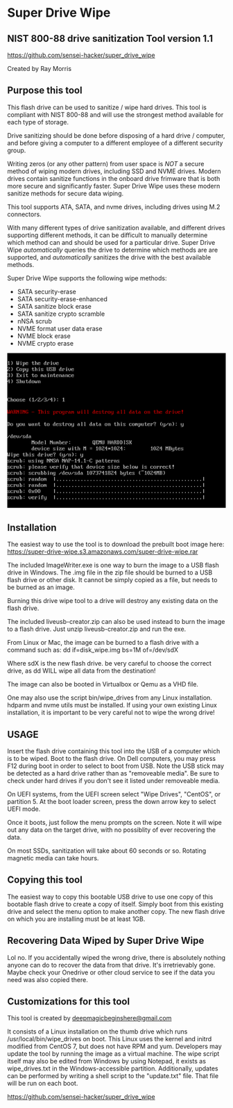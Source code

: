# Super Drive Wipe
## NIST 800-88 drive sanitization Tool version 1.1

https://github.com/sensei-hacker/super_drive_wipe

Created by Ray Morris

## Purpose this tool
This flash drive can be used to sanitize / wipe hard drives.
This tool is compliant with NIST 800-88 and will use the strongest method
available for each type of storage.

Drive sanitizing should be done before disposing of a hard drive / computer, and before
giving a computer to a different employee of a different security group.

Writing zeros (or any other pattern) from user space is _NOT_ a secure method
of wiping modern drives, including SSD and NVME drives. Modern drives contain
sanitize functions in the onboard drive frimware that is both more secure and 
significantly faster. Super Drive Wipe uses these modern sanitize methods for 
secure data wiping.

This tool supports ATA, SATA, and nvme drives, including drives using M.2 connectors.

With many different types of drive sanitization available, and different drives
supporting different methods, it can be difficult to manually determine which
method can and should be used for a particular drive. Super Drive Wipe *automatically*
queries the drive to determine which methods are are supported, and *automatically*
sanitizes the drive with the best available methods. 

Super Drive Wipe supports the following wipe methods:
* SATA security-erase
* SATA security-erase-enhanced
* SATA sanitize block erase
* SATA sanitize crypto scramble
* nNSA scrub
* NVME format user data erase
* NVME block erase
* NVME crypto erase

![screenshot of super drive wipe](ss_cropped.png)

## Installation

The easiest way to use the tool is to download the prebuilt boot image here:
https://super-drive-wipe.s3.amazonaws.com/super-drive-wipe.rar

The included ImageWriter.exe is one way to burn the image to a USB flash drive 
in Windows. The .img file in the zip file should be burned to a USB flash
drive or other disk. It cannot be simply copied as a file, but needs to be burned
as an image.

Burning this drive wipe tool to a drive will destroy any existing data on the 
flash drive.

The included liveusb-creator.zip can also be used instead to burn the image to
a flash drive. Just unzip liveusb-creator.zip and run the exe.

From Linux or Mac, the image can be burned to a flash drive with a command such as:
dd if=disk_wipe.img bs=1M of=/dev/sdX

Where sdX is the new flash drive. be very careful to choose the correct drive, as dd
WILL wipe all data from the destination!

The image can also be booted in Virtualbox or Qemu as a VHD file.

One may also use the script bin/wipe_drives from any Linux installation.
hdparm and nvme utils must be installed. If using your own existing Linux
installation, it is important to be very careful not to wipe the wrong drive!


## USAGE

Insert the flash drive containing this tool into the USB of a computer which is to be wiped.
Boot to the flash drive. On Dell computers, you may press F12 during boot in order to 
select to boot from USB. Note the USB stick may be detected as a hard drive rather than as
"removeable media".  Be sure to check under hard drives if you don't see it listed under 
removeable media.

On UEFI systems, from the UEFI screen select "Wipe Drives", "CentOS", or partition 5.
At the boot loader screen, press the down arrow key to select UEFI mode.

Once it boots, just follow the menu prompts on the screen. Note it will wipe out any data
on the target drive, with no possiblity of ever recovering the data.

On most SSDs, sanitization will take about 60 seconds or so. Rotating magnetic media can 
take hours.


## Copying this tool

The easiest way to copy this bootable USB drive to use one copy of this bootable flash 
drive to create a copy of itself. Simply boot from this existing drive and select 
the menu option to make another copy. The new flash drive on which you are installing
must be at least 1GB.


## Recovering Data Wiped by Super Drive Wipe
Lol no.
If you accidentally wiped the wrong drive, there is absolutely nothing anyone can do
to recover the data from that drive. It's irretrievably gone. Maybe check your Onedrive
or other cloud service to see if the data you need was also copied there.

## Customizations for this tool
This tool is created by deepmagicbeginshere@gmail.com

It consists of a Linux installation on the thumb drive which runs /usr/local/bin/wipe_drives
on boot. This Linux uses the kernel and initrd modified from CentOS 7, but does not have RPM and yum.
Developers may update the tool by running the image as a virtual machine.
The wipe script itself may also be edited from Windows by using Notepad, it exists as wipe_drives.txt 
in the Windows-accessible partition.
Additionally, updates can be performed by writing a shell script to the "update.txt" file.
That file will be run on each boot.

https://github.com/sensei-hacker/super_drive_wipe

